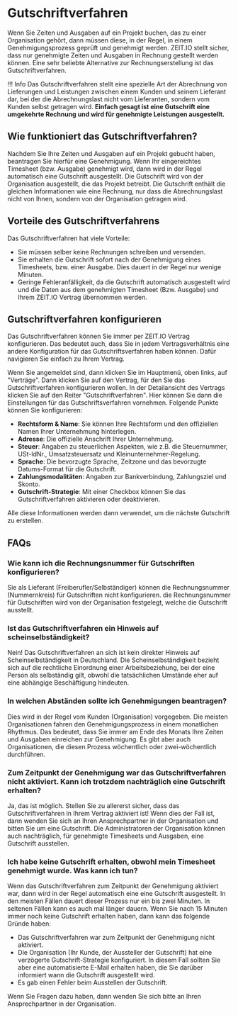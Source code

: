 # Gutschriftverfahren

Wenn Sie Zeiten und Ausgaben auf ein Projekt buchen, das zu einer Organisation gehört, dann müssen diese, 
in der Regel, in einem Genehmigungsprozess geprüft und genehmigt werden. ZEIT.IO stellt sicher, 
dass nur genehmigte Zeiten und Ausgaben in Rechnung gestellt werden können. Eine sehr beliebte Alternative 
zur Rechnungserstellung ist das Gutschriftverfahren.

!!! Info
    Das Gutschriftverfahren stellt eine spezielle Art der Abrechnung von Lieferungen und Leistungen zwischen
    einem Kunden und seinem Lieferant dar, bei der die Abrechnungslast nicht vom Lieferanten, sondern vom Kunden selbst
    getragen wird. **Einfach gesagt ist eine Gutschrift eine umgekehrte Rechnung und wird für genehmigte Leistungen
    ausgestellt.**

## Wie funktioniert das Gutschriftverfahren?

Nachdem Sie Ihre Zeiten und Ausgaben auf ein Projekt gebucht haben, beantragen Sie hierfür eine Genehmigung. 
Wenn Ihr eingereichtes Timesheet (bzw. Ausgabe) genehmigt wird, dann wird in der Regel automatisch eine 
Gutschrift ausgestellt. Die Gutschrift wird von der Organisation ausgestellt, die das Projekt betreibt. 
Die Gutschrift enthält die gleichen Informationen wie eine Rechnung, nur dass die Abrechnungslast nicht von Ihnen, 
sondern von der Organisation getragen wird.

## Vorteile des Gutschriftverfahrens

Das Gutschriftverfahren hat viele Vorteile:

- Sie müssen selber keine Rechnungen schreiben und versenden.
- Sie erhalten die Gutschrift sofort nach der Genehmigung eines Timesheets, bzw. einer Ausgabe. Dies dauert in der Regel
  nur wenige Minuten.
- Geringe Fehleranfälligkeit, da die Gutschrift automatisch ausgestellt wird und die Daten aus dem genehmigten
  Timesheet (Bzw. Ausgabe) und Ihrem ZEIT.IO Vertrag übernommen werden.

## Gutschriftverfahren konfigurieren

Das Gutschriftverfahren können Sie immer per ZEIT.IO Vertrag konfigurieren. Das bedeutet auch, dass Sie in jedem
Vertragsverhältnis eine andere Konfiguration für das Gutschriftsverfahren haben können. Dafür navigieren Sie einfach
zu Ihrem Vertrag.

Wenn Sie angemeldet sind, dann klicken Sie im Hauptmenü, oben links, auf "Verträge".
Dann klicken Sie auf den Vertrag, für den Sie das Gutschriftverfahren konfigurieren wollen. In der
Detailansicht des Vertrags klicken Sie auf den Reiter "Gutschriftverfahren". Hier können Sie dann die
Einstellungen für das Gutschriftsverfahren vornehmen. Folgende Punkte können Sie konfigurieren:

- **Rechtsform & Name**: Sie können Ihre Rechtsform und den offiziellen Namen Ihrer Unternehmung hinterlegen.
- **Adresse**: Die offizielle Anschrift Ihrer Unternehmung.
- **Steuer**: Angaben zu steuerlichen Aspekten, wie z.B. die Steuernummer, USt-IdNr., Umsatzsteuersatz und Kleinunternehmer-Regelung.
- **Sprache**: Die bevorzugte Sprache, Zeitzone und das bevorzugte Datums-Format für die Gutschrift.
- **Zahlungsmodalitäten**: Angaben zur Bankverbindung, Zahlungsziel und Skonto.
- **Gutschrift-Strategie**: Mit einer Checkbox können Sie das Gutschriftverfahren aktivieren oder deaktivieren.

Alle diese Informationen werden dann verwendet, um die nächste Gutschrift zu erstellen.

## FAQs

### Wie kann ich die Rechnungsnummer für Gutschriften konfigurieren?

Sie als Lieferant (Freiberufler/Selbständiger) können die Rechnungsnummer (Nummernkreis) für Gutschriften nicht 
konfigurieren. die Rechnungsnummer für Gutschriften wird von der Organisation festgelegt, welche die Gutschrift 
ausstellt.

### Ist das Gutschriftverfahren ein Hinweis auf scheinselbständigkeit?

Nein! Das Gutschriftverfahren an sich ist kein direkter Hinweis auf Scheinselbständigkeit in Deutschland. 
Die Scheinselbständigkeit bezieht sich auf die rechtliche Einordnung einer Arbeitsbeziehung, bei der eine 
Person als selbständig gilt, obwohl die tatsächlichen Umstände eher auf eine abhängige Beschäftigung hindeuten.

### In welchen Abständen sollte ich Genehmigungen beantragen?

Dies wird in der Regel vom Kunden (Organisation) vorgegeben. Die meisten Organisationen fahren den
Genehmigungsprozess in einem monatlichen Rhythmus. Das bedeutet, dass Sie immer am Ende des Monats
Ihre Zeiten und Ausgaben einreichen zur Genehmigung. Es gibt aber auch Organisationen, die diesen
Prozess wöchentlich oder zwei-wöchentlich durchführen.

### Zum Zeitpunkt der Genehmigung war das Gutschriftverfahren nicht aktiviert. Kann ich trotzdem nachträglich eine Gutschrift erhalten?

Ja, das ist möglich. Stellen Sie zu allererst sicher, dass das Gutschriftverfahren in Ihrem Vertrag aktiviert ist! 
Wenn dies der Fall ist, dann wenden Sie sich an Ihren Ansprechpartner in der Organisation und bitten Sie um eine
Gutschrift. Die Administratoren der Organisation können auch nachträglich, für genehmigte Timesheets und Ausgaben, 
eine Gutschrift ausstellen.

### Ich habe keine Gutschrift erhalten, obwohl mein Timesheet genehmigt wurde. Was kann ich tun? 

Wenn das Gutschriftverfahren zum Zeitpunkt der Genehmigung aktiviert war, dann wird in der Regel automatisch eine
eine Gutschrift ausgestellt. In den meisten Fällen dauert dieser Prozess nur ein bis zwei Minuten. In seltenen Fällen
kann es auch mal länger dauern. Wenn Sie nach 15 Minuten immer noch keine Gutschrift erhalten haben, dann kann das 
folgende Gründe haben:

 - Das Gutschriftverfahren war zum Zeitpunkt der Genehmigung nicht aktiviert.
 - Die Organisation (Ihr Kunde, der Aussteller der Gutschrift) hat eine verzögerte Gutschrift-Strategie konfiguriert. 
   In diesem Fall sollten Sie aber eine automatisierte E-Mail erhalten haben, die Sie darüber informiert wann die
   Gutschrift ausgestellt wird.
 - Es gab einen Fehler beim Ausstellen der Gutschrift.

Wenn Sie Fragen dazu haben, dann wenden Sie sich bitte an Ihren Ansprechpartner in der Organisation.
